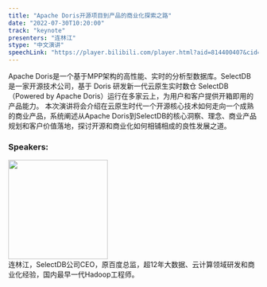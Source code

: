 ```yaml
---
title: "Apache Doris开源项目到产品的商业化探索之路"
date: "2022-07-30T10:20:00" 
track: "keynote"
presenters: "连林江"
stype: "中文演讲"
speechLink: "https://player.bilibili.com/player.html?aid=814400407&cid=801305619&page=1"
---
```

Apache Doris是一个基于MPP架构的高性能、实时的分析型数据库。SelectDB 是一家开源技术公司，基于 Doris 研发新一代云原生实时数仓 SelectDB（Powered by Apache Doris）运行在多家云上，为用户和客户提供开箱即用的产品能力。 
本次演讲将会介绍在云原生时代一个开源核心技术如何走向一个成熟的商业产品，系统阐述从Apache Doris到SelectDB的核心洞察、理念、商业产品规划和客户价值落地，探讨开源和商业化如何相铺相成的良性发展之道。

### Speakers: 
<img src="images/speaker/2025.png" width="200" />
<br>
连林江，SelectDB公司CEO，原百度总监，超12年大数据、云计算领域研发和商业化经验，国内最早一代Hadoop工程师。
 

 